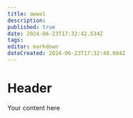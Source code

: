 ```yaml
---
title: awwal
description: 
published: true
date: 2024-06-23T17:32:42.534Z
tags: 
editor: markdown
dateCreated: 2024-06-23T17:32:40.084Z
---
```


# Header
Your content here